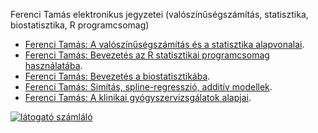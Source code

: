 Ferenci Tamás elektronikus jegyzetei (valószínűségszámítás, statisztika, biostatisztika, R programcsomag)

- [Ferenci Tamás: A valószínűségszámítás és a statisztika alapvonalai](https://tamas-ferenci.github.io/FerenciTamas_ValszamEsStatAlapvonalai/).
- [Ferenci Tamás: Bevezetés az R statisztikai programcsomag használatába](https://tamas-ferenci.github.io/FerenciTamas_BevezetesAzRStatisztikaiProgramcsomagHasznalataba/).
- [Ferenci Tamás: Bevezetés a biostatisztikába](https://tamas-ferenci.github.io/FerenciTamas_BevezetesABiostatisztikaba/).
- [Ferenci Tamás: Simítás, spline-regresszió, additív modellek](https://tamas-ferenci.github.io/FerenciTamas_SimitasSplineRegresszioAdditivModellek/).
- [Ferenci Tamás: A klinikai gyógyszervizsgálatok alapjai](https://tamas-ferenci.github.io/FerenciTamas_AKlinikaiGyogyszervizsgalatokAlapjai/).

<!-- Default Statcounter code for Ferenci Tamás
elektronikus jegy https://tamas-ferenci.github.io/ -->
<script type="text/javascript">
var sc_project=12422840; 
var sc_invisible=1; 
var sc_security="d32cce24"; 
</script>
<script type="text/javascript"
src="https://www.statcounter.com/counter/counter.js"
async></script>
<noscript><div class="statcounter"><a title="látogató
számláló" href="https://www.statcounter.hu/"
target="_blank"><img class="statcounter"
src="https://c.statcounter.com/12422840/0/d32cce24/1/"
alt="látogató számláló"></a></div></noscript>
<!-- End of Statcounter Code -->
